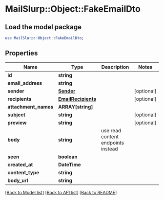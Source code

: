 # MailSlurp::Object::FakeEmailDto

## Load the model package
```perl
use MailSlurp::Object::FakeEmailDto;
```

## Properties
Name | Type | Description | Notes
------------ | ------------- | ------------- | -------------
**id** | **string** |  | 
**email_address** | **string** |  | 
**sender** | [**Sender**](Sender) |  | [optional] 
**recipients** | [**EmailRecipients**](EmailRecipients) |  | [optional] 
**attachment_names** | **ARRAY[string]** |  | 
**subject** | **string** |  | [optional] 
**preview** | **string** |  | [optional] 
**body** | **string** | use read content endpoints instead | 
**seen** | **boolean** |  | 
**created_at** | **DateTime** |  | 
**content_type** | **string** |  | 
**body_url** | **string** |  | 

[[Back to Model list]](../README#documentation-for-models) [[Back to API list]](../README#documentation-for-api-endpoints) [[Back to README]](../README)


